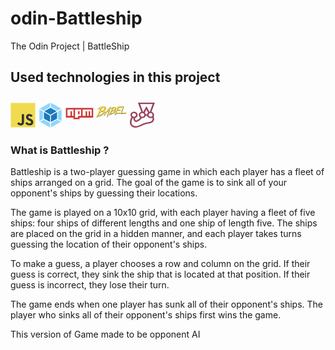 # odin-Battleship
The Odin Project | BattleShip 

## Used technologies in this project
<svg xmlns="http://www.w3.org/2000/svg" viewBox="0 0 128 128" width="40" height="40"><path fill="#F0DB4F" d="M1.408 1.408h125.184v125.185H1.408z"/><path fill="#323330" d="M116.347 96.736c-.917-5.711-4.641-10.508-15.672-14.981-3.832-1.761-8.104-3.022-9.377-5.926-.452-1.69-.512-2.642-.226-3.665.821-3.32 4.784-4.355 7.925-3.403 2.023.678 3.938 2.237 5.093 4.724 5.402-3.498 5.391-3.475 9.163-5.879-1.381-2.141-2.118-3.129-3.022-4.045-3.249-3.629-7.676-5.498-14.756-5.355l-3.688.477c-3.534.893-6.902 2.748-8.877 5.235-5.926 6.724-4.236 18.492 2.975 23.335 7.104 5.332 17.54 6.545 18.873 11.531 1.297 6.104-4.486 8.08-10.234 7.378-4.236-.881-6.592-3.034-9.139-6.949-4.688 2.713-4.688 2.713-9.508 5.485 1.143 2.499 2.344 3.63 4.26 5.795 9.068 9.198 31.76 8.746 35.83-5.176.165-.478 1.261-3.666.38-8.581zM69.462 58.943H57.753l-.048 30.272c0 6.438.333 12.34-.714 14.149-1.713 3.558-6.152 3.117-8.175 2.427-2.059-1.012-3.106-2.451-4.319-4.485-.333-.584-.583-1.036-.667-1.071l-9.52 5.83c1.583 3.249 3.915 6.069 6.902 7.901 4.462 2.678 10.459 3.499 16.731 2.059 4.082-1.189 7.604-3.652 9.448-7.401 2.666-4.915 2.094-10.864 2.07-17.444.06-10.735.001-21.468.001-32.237z"/></svg>
<svg xmlns="http://www.w3.org/2000/svg" viewBox="0 0 128 128" width= "40" height= "40"><path fill="#8ed6fb" d="M117.29 98.1L66.24 127v-22.51L98 87l19.29 11.1zm3.5-3.16V34.55l-18.68 10.8v38.81l18.67 10.77zM10.71 98.1l51 28.88v-22.49L29.94 87zm-3.5-3.16V34.55l18.68 10.8v38.81zm2.19-64.3L61.76 1v21.76L28.21 41.21l-.27.15zm109.18 0L66.24 1v21.76L99.79 41.2l.27.15 18.54-10.71z"/><path fill="#1c78c0" d="M61.76 99.37L30.37 82.1V47.92L61.76 66zm4.48 0l31.39-17.25v-34.2L66.24 66zM32.5 44L64 26.66 95.5 44 64 62.16 32.5 44z"/></svg>
<svg xmlns="http://www.w3.org/2000/svg" viewBox="0 0 128 128" width= "45" height= "45"><path fill="#cb3837" d="M2 38.5h124v43.71H64v7.29H36.44v-7.29H2zm6.89 36.43h13.78V53.07h6.89v21.86h6.89V45.79H8.89zm34.44-29.14v36.42h13.78v-7.28h13.78V45.79zm13.78 7.29H64v14.56h-6.89zm20.67-7.29v29.14h13.78V53.07h6.89v21.86h6.89V53.07h6.89v21.86h6.89V45.79z"/></svg>
<svg xmlns="http://www.w3.org/2000/svg" viewBox="0 0 128 128" width = "50" heigth= "50"><path d="M87.44 43.79v-.27H87v.27h.44zm2.94 7.08V51h.31a1.18 1.18 0 01.09-.43v-.27c-.13 0-.26.21-.38.58zM78.9 59.79a14.06 14.06 0 00-2.35-3c0-.32.5-.79 1.59-1.42l3.11-2.71a7.79 7.79 0 001.23-4.31v-.46c-.12-1.38-1.12-2.49-3-3.34q-1.68-1.13-6-1.25A35.58 35.58 0 0064 45.94a38.58 38.58 0 01-3.63 2.29v.23a.86.86 0 00.36-.16.21.21 0 01.26.21l.23-.12h.11v.1a12.78 12.78 0 01-2.53 2l.13.24h-.11l-.28-.1c0 .08-.11.14-.34.16v.1l.27.34a1 1 0 01-.39-.09 1.88 1.88 0 00-1.16.63l.16-.69a56.31 56.31 0 001.16-6.5v-.12a4.73 4.73 0 01-1.13-1.05 3.71 3.71 0 000-.49v-.1H57q-1.84 2.77-7.11 9.45-4 4.75-4.14 5.28c-1.09 1.13-1.61 1.81-1.56 2-.29.19-.41.37-.36.58a.12.12 0 01-.16-.09 3.17 3.17 0 01-2.08 1.45l-1 .22a.23.23 0 00-.19.28v.12l.36-.08v.1l-.82.32-1.45.34h-.76c-.11.11.61 0 .33.06l-1 .22c-.58.13-.89.08-1-.15h-.11a.55.55 0 010 .24l.12-.16-.76.18q-.08-.53-3.09-3.86c0-.43.67-1.05 2.12-1.86l4.08-3.59q1.37-1.76 1.63-5.65l-.05-.59c-.16-1.83-1.48-3.3-4-4.44-1.47-1-4.12-1.53-7.94-1.61A47.83 47.83 0 0015.69 45a47.39 47.39 0 01-4.78 3v.32a1.25 1.25 0 00.48-.19.27.27 0 01.34.26l.32-.18h.16v.15a18.64 18.64 0 01-3.34 2.6l.18.28H8.9l-.34-.12c0 .09-.15.16-.48.19v.17l.37.41a1.36 1.36 0 01-.5-.1 3.17 3.17 0 00-2.13 1.57l.18.28a4.47 4.47 0 011.06-.85v.46a1.53 1.53 0 00-.48.19L7 54a12.62 12.62 0 012.43-2c.44.11.67.25.68.4h.34a26 26 0 017.14-3.86v.32q-.66 1-.89 1a1 1 0 00.23.59q.06.6-3.21 8.1Q6.37 75.88 1.34 84.21a1.07 1.07 0 00.2.45 4.16 4.16 0 001.57-.6h.18v.32h.31l.32-.18c0 .09.11.14.33.12v.32A2.83 2.83 0 013.77 86a7.36 7.36 0 00-1.08 2.4v.15H3a19.54 19.54 0 003.06-4.41 48.82 48.82 0 009-3.38 8.39 8.39 0 004.74-1.63v-.17l-.78.23h-.18v-.17a7.07 7.07 0 003.17-1q4.46-3.44 6.74-4.87 4.68-3.44 6.07-6.7l.52-.12a6.82 6.82 0 00.75 0c0-.08 0-.13.1-.15.7-.07.36 0 .81-.06l1.17-.27c-.07 0-.1.06-.08.13l.18-.11h-.09.2l-.09.06a1.15 1.15 0 00.43 0l.08.34-5.42 8.33-1.18 1.48-.58 1.92h.11l.58-.24-.19.75.06.22.16.2c-.07 0-.1.07-.08.15v.12l.24-.06q.53-.46.45-.84a2.21 2.21 0 00.76.06v.12c-.23.06-.35.24-.37.56v.12h.13c1.94-2.12 6.69-9.35 10.5-14.27q-.18-.8 6-2.22h.13q.22 1-1 4.67a12.58 12.58 0 00-.71 2.44 18.72 18.72 0 00-.92 3.22l-1.45 4.76a43.48 43.48 0 00-2.16 7.71.94.94 0 01.4 0l.2-.18a.12.12 0 00.16.09l.01-.38h.63c.19 0 .34-.28.48-.71 0-.64.1-1 .39-1.06a10.28 10.28 0 01.72-2.32 10.29 10.29 0 01.81-2.6c.55-2 1-3 1.21-3.06l.06.24-.4 1a50.69 50.69 0 01-2.12 7.35l.21.89h.13q2.6-5.59 7.48-22.14a2.89 2.89 0 011.39-2.25l-.19-.2v-.1a1.27 1.27 0 00.78-.44c0-.08-.34-.21-1-.37l1.62-7a2.4 2.4 0 01.62-.48v.35a.86.86 0 00-.36.16l.31.44a10 10 0 011.83-1.57c.34.09.5.21.52.32h.24a19.75 19.75 0 015.43-2.91v.23q-.49.74-.67.75a1 1 0 00.15.45 42.43 42.43 0 01-2.41 6.16 167.45 167.45 0 01-9.44 19.55.87.87 0 00.17.34 3 3 0 001.18-.46h.11v.23h.26l.23-.12q0 .1.25.08V76a2.11 2.11 0 01-.4 1.06 5.31 5.31 0 00-.85 1.82V79h.24a14.72 14.72 0 002.32-3.35 37.54 37.54 0 006.8-2.56 6.39 6.39 0 003.62-1.24v-.12l-.61.18h-.13v-.12a5.36 5.36 0 002.4-.77c2.25-1.73 4-3 5.12-3.7 3.6-2.62 5.27-5.13 5.07-7.55zm-.61.16l.08.94c-.11.23-.23.35-.34.36l-.14-1.6c.26.09.39.19.4.3zM7.73 52.37h-.16v-.29l.62-.08v.15a1.24 1.24 0 00-.47.19zM4.59 83.78a2 2 0 00-1-.21v-.46c0-.18.08-.3.31-.34s.33.13.34.43a6.79 6.79 0 01.89-1l.34.14c-.11.93-.4 1.41-.86 1.44zm33.55-35.1c-.16 0-.48-.48-.93-1.45v-.29c.3 0 .61.46.93 1.45v.29zm-.44-3.48l-.13.31-4.57-1.9q4.56.15 4.69 1.59zM18.46 61.72l-.64.06v-.29l.64-.06v.29zm-.52-9.92h.16v.46c-.15 0-.34.23-.59.66v-.32c.29-.34.44-.61.42-.79zM16.58 55l.06.61h-.16l-.06-.61zm-.71 1.14h.31c0 .5-.17.77-.42.79h-.16a1.46 1.46 0 00.27-.77zm-.53 1.58h.18v.15l-.29.48h-.31v-.15a.4.4 0 00.42-.49zm-.52 1.43l-.09.76h-.16l-.07-.75h.32zM9.59 74c-.21 1-.43 1.57-.66 1.59v-.15A1.67 1.67 0 019.59 74zm-1 2.08v.15a.27.27 0 01-.28.34v-.15q0-.27.28-.34zm-.28 4.31h.48v.17a1.25 1.25 0 00-.48.19H8c0-.16.08-.28.28-.34zm13.79-4.26a25.55 25.55 0 00-4.8 2.73q-4.37 1.53-4.3 1.91A48.06 48.06 0 007.8 83a1.86 1.86 0 01-.85-.22 1.37 1.37 0 01.71-1.3 2.75 2.75 0 011.31.2 12.79 12.79 0 012.53-.83v-.32l-1 .08a13.15 13.15 0 012.8-1.31h.48v.15c-.83.07-1.29.32-1.39.75 0 .2.13.28.34.26.62-.39.93-.62.92-.69q1.78-.34 9.81-5.13v.29c0 .14-.45.53-1.37 1.2zm-8.22 2.7a3.17 3.17 0 002-.93c.22 0 .34.07.35.26a7.16 7.16 0 00-2.19 1h-.16v-.31zm13.31-10.19l-4.11 3.26a42 42 0 01-4.93 3q-7.3 4-9.07 4.17H8.9q.22-.82 6.5-13.31a35.45 35.45 0 008.71-2.58l1-.08a5.59 5.59 0 014.49 1.15l.06.61q-1.12 3.21-2.45 3.76zm-8-4.52l.66-.06v.15l-.66.06v-.15zm9.29-1.57h.48c.45.21.68.4.7.57v.15a1.36 1.36 0 01-1.19-.67zm1.31-7.48a19 19 0 01-3.52 2.62c-.63.06-3 1-7.07 2.76a1.29 1.29 0 00-.65-.11v-.29a3.81 3.81 0 01.79-2.22c.32-1.68.66-2.64 1-2.87l3.4-7.65q-.06-.71 2.18-1.09h.48v.44c1.46-.22 2.38-.35 2.73-.38 2.7-.23 4.11.32 4.22 1.63h.31l-.07-.77L34 47a2.12 2.12 0 011.28 1.59 2.48 2.48 0 01-.69 1.59c-.2 0-.33-.13-.34-.43h-.34l-.07.93q-2.05 3.07-3 3.16c-.56.77-.9 1.16-1 1.16zm2.09 5.36a1.2 1.2 0 00-.67-.26v-.46h.31l.68.4a.27.27 0 01-.28.34zM34 63c.3.12.48.25.51.37h-.24l-.22.18L34 63zm.21 1.29v-.12l.39-.09v.12l-.39.09zm.94 1.05c.4-.07.6-.09 1.34-.26v.12l-1.42.33a1.8 1.8 0 000-.19zm1.38.59a6.06 6.06 0 00-1.42.2v-.12l1.18-.38.57-.13.06.22c-.25.06-.07.06-.36.21zm1.26-.3a.26.26 0 01-.32-.19l.36-.08a.22.22 0 01.3.19l-.34.08zm3.41-3.67v-.12l.59-.14.06.22h-.62zm3.64 22.34a.92.92 0 000-.37h.13a.21.21 0 01.29.17v.12l-.48.11zm2.56-21.39h-.26a7.4 7.4 0 01-1.06.35l-.24.06a.24.24 0 01-.31-.17l1.71-.39.56-.26.19.21a1.24 1.24 0 00-.58.24zm1.31-.42v-.12a.71.71 0 00.32-.21l1.21-.28V62a9.37 9.37 0 00-1.53.48zM48.9 60a1 1 0 00-.34.21c0-.08-.19-.08-.5 0-.06-.23.84-.56 2.69-1l.26-.06.06.22c-1.3.38-2 .6-2.17.62zm3.26-3.52C52 58 51.51 58.83 50.58 59v-.12l-.82.32-.36.08a.92.92 0 01-.5 0l-.11-.28a49.26 49.26 0 013.56-4.91h.28a5.09 5.09 0 01-.48 2.39zm5.77-4.94h-.11v-.23h.48v.12a1.57 1.57 0 00-.36.15zm-2.38 23.9a1.5 1.5 0 00-.75-.17v-.35q0-.18.22-.25c.16 0 .25.09.27.34a4.08 4.08 0 01.67-.77l.25.1c-.09.71-.31 1.08-.64 1.11zM81 48.79c-.12 0-.35-.36-.72-1.12v-.23c.23 0 .48.34.72 1.09v.26zm-.34-2.66l-.11.24-3.45-1.44c2.3.07 3.49.48 3.56 1.2zM66.07 58.67h-.48v-.23h.48v.22zm-.4-7.54h.13v.35q-.18 0-.45.5v-.23a1.08 1.08 0 00.31-.62zm-1 2.42v.46h-.13v-.46zm-.55.87h.24q0 .59-.31.62h-.13a1.26 1.26 0 00.2-.61zm-.39 1.19h.11v.12l-.21.37h-.24V56c.25 0 .36-.15.34-.38zm-.39 1.08l-.08.6h-.11v-.59h.24zm-4 11.3q-.24 1.17-.5 1.2v-.1a1.33 1.33 0 01.51-1.1zm-.74 1.57v.1a.21.21 0 01-.22.27v-.12q0-.18.22-.25zm-.21 3.28h.37v.12a1.07 1.07 0 00-.36.14h-.24q0-.2.22-.25zm10.46-3.23a21.75 21.75 0 00-3.65 2.06c-2.24.78-3.34 1.27-3.33 1.46A35.34 35.34 0 0058 74.87a1.45 1.45 0 01-.64-.18 1 1 0 01.54-1 2.1 2.1 0 011 .15 10.82 10.82 0 011.93-.62v-.23l-.76.06a10 10 0 012.14-1h.37v.1c-.63.06-1 .24-1.06.58a.21.21 0 00.26.21c.47-.31.69-.48.69-.54q1.34-.24 7.44-3.9v.23c0 .1-.34.4-1 .91zm-6.24 2a2.5 2.5 0 001.55-.7.21.21 0 01.26.21 5.93 5.93 0 00-1.66.71h-.13v-.22zm10.09-7.68l-3.1 2.5a30.14 30.14 0 01-3.77 2.3q-5.53 3-6.89 3.16h-.13q.17-.63 4.95-10.1a27.26 27.26 0 006.61-2l.75-.07a4.2 4.2 0 013.4.89v.46c-.57 1.6-1.18 2.54-1.85 2.83zm-6.09-3.43h.48v.12h-.48v-.12zm7.05-1.2h.37c.34.17.52.32.53.44v.1a1 1 0 01-.91-.51zm1-5.67a14.26 14.26 0 01-2.66 2 35.65 35.65 0 00-5.37 2.08 1.22 1.22 0 00-.49-.07v-.23a2.93 2.93 0 01.59-1.69c.24-1.29.51-2 .79-2.17l2.6-5.81c0-.34.52-.62 1.64-.84h.37v.35q1.65-.27 2.07-.31c2-.18 3.12.23 3.21 1.24h.24v-.56h.24a1.55 1.55 0 011 1.18 1.93 1.93 0 01-.6 1.2c-.16 0-.25-.09-.27-.34h-.24l-.07.7c-1 1.57-1.79 2.39-2.26 2.42-.42.57-.68.86-.8.87zm1.09 3.88v-.35h.24l.52.32a.22.22 0 01-.22.25 1 1 0 00-.51-.2zM32.36 80.13l-.24.06-.21.18a.21.21 0 00.29.17c.16 0 .22-.13.19-.28v-.12zm-.92-1.84v.12c.16 0 .22-.13.19-.28v-.12a.22.22 0 00-.19.28zM38 62.69l.28-.07-.06-.24-.28.07.06.24zm84.55 7.1a15.73 15.73 0 01-3.78.57v.23h.4l.31-.12c2.8-.31 3.13-.2 3.1-.51v-.11zm-15.25 2v.23-.23zm-1.75-6.14l-.25-.08a4.21 4.21 0 00-.3 1v.1c.2 0 .37-.34.54-1zm17.58 4.07v.23l.41.07v-.23l-.41-.07zm-19.29 2.38l-.63-.07-.11.24v.12l3.77-.32v-.23l-3 .26zm-1.71-8.26v-.12H102l-.23.15.13.22c.18 0 .26-.1.24-.26zM124.91 68h.18c.1 0 .15-.09.14-.24l-.1-.22a3 3 0 00-1.46.37v-.11l-.77.07c0-.23-.08-.35-.19-.34h-.4c-.47 0-.69 0-.92.2 0-.08 0-.12-.08-.12h-.45l-.26.15c0-.08 0-.12-.08-.12l-.16.14v-.12h-.77v.23l.32.08h.3a.54.54 0 00.34.07l.26-.13V68a19.08 19.08 0 01-2.46.47.42.42 0 00-.25-.1.2.2 0 01-.19-.21l.52-.07a3.26 3.26 0 00.35.09c.42-.21.44-.29.66-.31v-.23a15.16 15.16 0 01-2.66.25h-.08v-.23c2.31-.28 1.54-.12 2.33-.34 0 .08 0 .12.08.12a.54.54 0 01.32-.16h.16a8.46 8.46 0 002.68-.35v.1l.26-.13h.24c0-.23.34-.27.46-.28v-.25c-2.81.57-3.55.41-4.33.63v-.1a3.41 3.41 0 01-1 .08.49.49 0 00-.23.15c0-.08 0-.12-.09-.12l-2.39.39c0-.07 0-.1-.09-.09a12.17 12.17 0 01-2.56.46.78.78 0 00-.31.13c0-.07 0-.1-.13-.09l-1 .08-.68.17c0-.07 0-.1-.13-.09a5.43 5.43 0 01-1 .19c-.17 0 .08 0 0-.1l-.21.12h-1.16c-1.8.22-1.6.25-1.8.26h-.67a.09.09 0 01-.1.11c-.76-.1-1.16-.22-1.16-.36q.15-1.09.53-1.12h.13l-.11.24h.13c.24-.13.35-.25.34-.36v-.25h-.24v-.23a.84.84 0 01.07-.47l.55-.89v.23h.26v-.23l-.15-.21a1 1 0 01.47-.27v-.12h-.35v-.35a10 10 0 001-2.57l.25.1c.16 0 .23-.1.22-.27h-.24v-.1a.89.89 0 01.09-.49 1.56 1.56 0 00.52-1.22c.07 0 .11 0 .12.11.33-.19.58-.68.76-1.5a46.85 46.85 0 002.27-6.22c2-5.52 2-6.1 2.25-7.41h-.24a.84.84 0 01-.09.48 1 1 0 00-.39-.09v-.1a2.83 2.83 0 01.61-1.71h.05l.21.8h.24a7.33 7.33 0 01.19-1c0-.12-.1-.2-.29-.21l-.23.15v-1.3H113a.91.91 0 01-.32-.51l-1.33.13a1.23 1.23 0 00-.15-.41c0-.12.29-.24.9-.36l.27.1.25-.15c0 .08.06.12.15.11l.25-.15c0 .08.06.12.15.11h.12v-.27h-1.46l-.25.17v-.18q-9.38.77-10.65.89h-1.32c0 .1-.08.16-.27.18l-.27-.12-.91.23a6.08 6.08 0 01-1.08 0 .93.93 0 01-.51.2l2.67-.17a1.22 1.22 0 01-.65.21.9.9 0 01-.53-.09 15.14 15.14 0 01-2 .47l-.27-.1-4.36.67a1.09 1.09 0 00-.59-.09 7.26 7.26 0 00-1.16.25l-2.11.88.16.26a1.16 1.16 0 00.43-.17l.75.07-.09.7a1.88 1.88 0 00-1.2 1.34c-1 .46-1.55.78-1.55 1v.12h.16l.28-.15.33.39v.54q0 .25-5.21 11c-3 6.9-4.6 10.67-4.75 11.35-1 .29-1.63.71-1.81 1.27 0 .18.33.3.92.34v.27l-.27.45v.54q0 .42 2.26.64c0-.09 0-.15.14-.16a8.14 8.14 0 01-.28 2H78a3.47 3.47 0 001-1.92h.13c.15 0 .31.16.49.52q-.28.11-2 4.45l.16.26H78q2.05-5.2 2.58-5.75 2.7-.24 9.33-1l.28-.17a.13.13 0 00.17.13h.29l.28-.17a.13.13 0 00.17.13l3.35-.29c.89-.07 1.3-.34 1.27-.8 0-.12.51-.26 1.57-.41a1.28 1.28 0 01.46.08c0-.08.52-.17 1.58-.26 0-.56.21-.86.52-.89v-.27a4.63 4.63 0 00-1 .23 6.27 6.27 0 01-1.33-.16 1.23 1.23 0 01-.43.17l-2.33.07-.28.15q0-.13-.17-.11h-.13l-.3.15c0-.08-.25-.15-.74-.21l-.3.18h-.58v-.15q4.5-.49 4.44-1.22a.26.26 0 01.32.27l.88-.22v-.27l-7.18.2c0 .09 0 .15-.14.16l-.88-.07a1.06 1.06 0 00-.56.2l-.33-.12a10 10 0 00-2 .33 12.73 12.73 0 00-2 0l-1.61.14-.75-.08c0-.48.89-2.81 2.79-7a6.11 6.11 0 011.54-2.64 1.08 1.08 0 01.46.11l1.15-.39.59.09a13.45 13.45 0 003.45-.85 1.61 1.61 0 01.75.07l.88-.21 2.61-.22a17.3 17.3 0 003.62-.74v-.27c-.48 0-.74 0-.75-.23 0-.36-.38-.51-1.06-.46v-.27l.72-.21 1.88-.16v-.27h-1.16v-.29l.73-.07c.2 0 .28-.11.26-.3-1 0-1.47 0-1.48-.15q-10.23.5-10.26.19a1.17 1.17 0 00-.43.19l-.18-.28q2.71-5.76 3.18-5.8a1.61 1.61 0 01-.23.72v.12h.29c.72-1.71 1.32-2.6 1.83-2.64 2.14-.19-.3-.33 4.29-1a.9.9 0 00.41.11q2.7-.54 7.52-1.14v-.27l-1.71.16v-.27a.93.93 0 00.51-.2v.15a1 1 0 00.39-.19 1.22 1.22 0 01.68.08 9.92 9.92 0 011.43-.29l1.07-.1c.26-.17.38-.32.37-.46v-.12a3.38 3.38 0 01-.94-.06.27.27 0 01.24-.3l2-.19.91-.23c0 .1.06.14.13.14a1 1 0 00.39-.19h.15a7.42 7.42 0 00-.4 1.09h-.26a1.14 1.14 0 00-.15-.48h-.13c-2.42 6.75-3.5 9.89-5.74 15.07-.41 1.32-.75 2.06-1.05 2.22a.21.21 0 00.26.21 3.25 3.25 0 01-.46 1.93c-1 3-1.72 4.61-2.08 4.91l.23 1.41a.22.22 0 01-.22.25h-.24c0-.39-.18-.58-.43-.55h-.13a5.54 5.54 0 00-.72 1.72h.24a.81.81 0 00.45-.75h.48l.28.1a1.5 1.5 0 00-.31.85l.13.22-.32.75v.12a1.51 1.51 0 01.91.26 1.63 1.63 0 00.74-.3h3.12l.9-.31a21 21 0 001.93-.08h.39l.21-.14v.12a6.11 6.11 0 011.9.02v.12h-.55v.23a.79.79 0 00.44-.17c.14 0 .22.07.23.23a3.28 3.28 0 00-.75.17l-.24-.08c-.38.1-.3.13-.56.15l-.38-.07a.09.09 0 01-.09.11.2.2 0 00.23.21h.39l2-.18.77-.17c0 .07 0 .1.1.09l.37-.14.7-.06c.54 0 .53-.08 1.7-.27 0-.07 0-.1.07-.11v.1a17.2 17.2 0 002.34-.45v.06c.48-.11.21-.08.34-.18 0 .08 0 .12.08.12h.34v-.25h-.84a3.59 3.59 0 01-.76.06l-1.71.09v-.12l1-.13h.34l.2-.14v.12c1.34-.11 1.82.22 8-1.1.34 0 .31-.31.52-.89a.58.58 0 01-.33-.07 9.7 9.7 0 01-1.77.26c-.08 0-.15-.07-.18-.21v-.1h1a2.4 2.4 0 001-.34c0 .08-.19.13-.07.12zM79 68.77h-.44a8.27 8.27 0 01.7-2h.29a7.62 7.62 0 01-.55 2zm.53-2.12v-.12c0-.15.08-.25.29-.3v.12c0 .18-.08.28-.29.3zm5.82 4.5v.12l-.73.07v-.12l.73-.07zm-.88-.07c0 .15-.21.32-.7.48l-.89-.07h-.29v-.27l1.91-.18zM90.4 44H90v-.15c0-.15.07-.25.26-.3h.16l.3.12a.26.26 0 01-.27.3zm6.66-1.3h.14v.27h-.4a.27.27 0 01.24-.3zm-1.68.59l-.66-.07V43a7.16 7.16 0 001.69-.32c0 .1.1.14.27.12v.27h-.26a.9.9 0 01-.53-.09 1.14 1.14 0 01-.51.19zm.83 2.41v-.12l1.07-.1v.12l-1.07.1zm1.15-.93v-.15h.52v.15h-.52zm.12-1.83h-.14l.12-.29 1.19-.11v.15a7.18 7.18 0 00-1.18.24zm.61 2.57v-.27h.52q.27 0 .28.25l-.78.07zm3.16-4.3l-.67.19h-.12a6.85 6.85 0 01-1.21 0c.87-.06 1.7-.12 2-.17zm-.72 3v.12l-.92.08v-.12l.92-.08zm1.51.72c0-.11-.19-.19-.55-.22l-.92.26h-.71c-.16-.11-.24-.19-.25-.24h.82l1.84-.3h.94v.15a5.29 5.29 0 00-1.18.24zm9.49-2.45h.21a3.58 3.58 0 011.11-.75 6.55 6.55 0 01-1.57 3.27l-.52-.32a17.07 17.07 0 00.77-2.22zm-1.6 2.75h.13c-.18.34-.34.51-.47.52v-.35a.8.8 0 00.36-.16zm-1 2.47a3.5 3.5 0 01.72-1.72V46c-.13.93-.34 1.43-.61 1.46v.59a1.32 1.32 0 00-.32.75h-.13l-.07-.81c.15 0 .27-.15.35-.39zm-.4 1.34a3.4 3.4 0 01-.27 1h-.13v-.35c.18-.41.33-.62.43-.62zM101 70.8v-.1h.24v.35c-.13 0-.22-.07-.26-.23zm10.74.28c0-.08 0-.12-.13-.11L111 71v-.1l1.43-.12v.12a1.26 1.26 0 00-.75.18zm-.72-.3c.06 0 0 .06 0 .07s-.07 0 0-.07zm.07-1.68l-.8.07V69h.71l.63-.16c0 .07 0 .1.13.09.75-.13.68-.17 1-.2.12 0 .2.07.21.21l-1.93.17zm2.8-.24a3.19 3.19 0 00-.79-.06v-.1l.72-.07v.1c-.07 0 .2 0 .07.12zm.06-.13v-.1h.39v.1h-.39zm.87-.07v-.1a.68.68 0 00.28-.15.28.28 0 01.32.26zm1.11-.14v-.12h.48v.12h-.48zm.66-.06c0-.14 0-.22.17-.24l.16.21a.09.09 0 01.07-.11l.12.22-.52-.07zm-7 3v-.23h-.07v.23zm16.37-4.24c.07 0 .11-.09-.07-.12s.09.12-.09.13v.08l.1-.07-.1.08-.2.25.39-.14v-.23zm.68.53h-.07v.23h.55c0-.15-.37-.2-.49-.2zm-.85-.41z"/><path fill="#f9dc3e" d="M90 50.13v.15h.31a1.18 1.18 0 01.09-.43v-.27c-.13 0-.26.21-.38.58zM87 43v-.27h-.44V43H87zm-8.52 16a14.07 14.07 0 00-2.35-3c0-.32.5-.79 1.59-1.42L80.84 52a7.79 7.79 0 001.23-4.31v-.46c-.12-1.38-1.12-2.49-3-3.34q-1.68-1.13-6-1.25a35.58 35.58 0 00-9.41 2.58 38.64 38.64 0 01-3.63 2.29v.23a.87.87 0 00.36-.16.21.21 0 01.26.21l.23-.12h.11v.1a12.79 12.79 0 01-2.52 2l.13.24h-.11l-.28-.1c0 .08-.11.14-.34.16v.1l.27.34a1 1 0 01-.39-.09 1.88 1.88 0 00-1.16.63l.16-.69a56.27 56.27 0 001.16-6.5v-.12a4.73 4.73 0 01-1.13-1.05 3.71 3.71 0 000-.49v-.1h-.11q-1.85 2.77-7.11 9.45-4 4.75-4.14 5.28c-1.09 1.13-1.61 1.81-1.56 2-.29.19-.41.37-.36.58a.12.12 0 01-.16-.09 3.17 3.17 0 01-2.08 1.45l-1 .22a.23.23 0 00-.19.28v.12l.36-.08v.1l-.82.32-1.45.34h-.76c-.11.11.61 0 .33.06l-1 .22c-.58.13-.89.08-1-.15h-.11a.54.54 0 010 .24l-.06-.23-.76.18q-.08-.53-3.09-3.86c0-.43.67-1.05 2.12-1.86L38 53.14q1.37-1.76 1.63-5.65l-.06-.61c-.16-1.83-1.48-3.3-4-4.44-1.47-1-4.12-1.53-7.94-1.61a47.82 47.82 0 00-12.36 3.37 47.39 47.39 0 01-4.78 3v.32a1.25 1.25 0 00.48-.19.27.27 0 01.34.26l.32-.18h.16v.15a18.64 18.64 0 01-3.34 2.6l.18.28h-.14l-.34-.12c0 .09-.15.16-.48.19v.17l.37.41a1.36 1.36 0 01-.5-.1 3.17 3.17 0 00-2.13 1.57l.18.28A4.47 4.47 0 016.66 52v.46a1.53 1.53 0 00-.48.19l.38.58a12.63 12.63 0 012.43-2c.44.11.67.25.68.4h.34a26 26 0 017.14-3.86v.32q-.66 1-.89 1a1 1 0 00.23.59q.06.6-3.21 8.1Q6 75.13.92 83.47a1.08 1.08 0 00.2.45 4.17 4.17 0 001.57-.6h.18v.32h.31l.32-.18c0 .09.11.14.33.12v.32a2.83 2.83 0 01-.52 1.42 7.37 7.37 0 00-1.08 2.4v.15h.31a19.55 19.55 0 003.06-4.41 48.85 48.85 0 009-3.38 8.39 8.39 0 004.74-1.63v-.17l-.78.23h-.18v-.17a7.07 7.07 0 003.17-1q4.46-3.44 6.74-4.87 4.68-3.44 6.08-6.7l.52-.12a6.81 6.81 0 00.75 0c0-.08 0-.13.1-.15.7-.07.36 0 .81-.06l1.14-.44h.2l-.09.06a1.14 1.14 0 00.43 0l.08.34L33 73.85l-1.18 1.48-.58 1.94h.11l.58-.24-.19.75.06.22.16.2c-.07 0-.1.07-.08.15v.12l.24-.06q.53-.46.45-.84a2.21 2.21 0 00.76.06v.12c-.23.06-.35.24-.37.56v.12h.13c1.94-2.12 6.69-9.35 10.5-14.27q-.18-.8 6-2.22h.13q.22 1-1 4.67a12.58 12.58 0 00-.65 2.39 18.69 18.69 0 00-.92 3.22L45.69 77a43.46 43.46 0 00-2.16 7.71 1 1 0 01.4 0l.21-.18a.12.12 0 00.16.09l-.08-.34h.63c.19 0 .34-.28.48-.71 0-.64.1-1 .39-1.06a10.29 10.29 0 01.72-2.32 10.29 10.29 0 01.81-2.6c.55-2 1-3 1.21-3.06l.06.24-.4 1A50.68 50.68 0 0146 83.14l.21.89h.13q2.6-5.59 7.48-22.14a2.89 2.89 0 011.39-2.25l-.19-.2v-.1a1.27 1.27 0 00.78-.44c0-.08-.34-.21-1-.37l1.62-7a2.41 2.41 0 01.62-.48v.35a.87.87 0 00-.36.16L57 52a10 10 0 011.83-1.57c.34.09.5.21.52.32h.24a19.75 19.75 0 015.41-2.9v.23q-.49.74-.67.75a1 1 0 00.15.45 42.49 42.49 0 01-2.41 6.16A167.41 167.41 0 0152.66 75a.87.87 0 00.17.34 3 3 0 001.17-.46h.11v.23h.26l.23-.12q0 .1.25.08v.25a2.12 2.12 0 01-.4 1.06 5.31 5.31 0 00-.85 1.82v.12h.24a14.72 14.72 0 002.32-3.35A37.55 37.55 0 0063 72.36a6.39 6.39 0 003.62-1.24V71l-.61.18h-.11v-.12a5.36 5.36 0 002.4-.77c2.25-1.73 4-3 5.12-3.7C77 64 78.68 61.46 78.48 59zm-.62.16l.08.94c-.11.23-.23.35-.34.36l-.14-1.6c.26.09.39.19.4.3zM7.31 51.62h-.16v-.29l.64-.06v.15a1.24 1.24 0 00-.47.19zM4.17 83a2 2 0 00-1-.21v-.46c0-.18.08-.3.31-.34s.33.13.34.43a6.78 6.78 0 01.89-1l.34.14c-.11.93-.4 1.41-.86 1.44zm33.55-35.1c-.16 0-.48-.48-.93-1.45v-.29c.3 0 .61.46.93 1.45v.29zm-.45-3.48l-.13.31-4.56-1.9q4.56.15 4.69 1.59zM18 61l-.64.06v-.29l.64-.06V61zm-.52-9.92h.16v.46c-.15 0-.34.23-.59.66v-.32c.29-.34.44-.61.42-.79zm-1.35 3.19l.06.61h-.16l-.03-.63zm-.71 1.14h.31c0 .5-.17.77-.42.79h-.16a1.46 1.46 0 00.27-.77zm-.5 1.59h.18v.15l-.29.48h-.31v-.15a.4.4 0 00.42-.49zm-.52 1.43l-.09.76h-.16l-.07-.75h.32zM9.17 73.25c-.21 1-.43 1.57-.66 1.59v-.15a1.67 1.67 0 01.67-1.44zm-1 2.08v.15a.27.27 0 01-.28.34v-.15q0-.27.28-.34zm-.28 4.31h.48v.17a1.25 1.25 0 00-.48.19h-.31c0-.16.08-.28.28-.34zm13.79-4.26a25.56 25.56 0 00-4.8 2.73q-4.37 1.54-4.33 1.89a48 48 0 00-5.17 2.3 1.86 1.86 0 01-.85-.22 1.37 1.37 0 01.71-1.3 2.75 2.75 0 011.31.22 12.78 12.78 0 012.53-.83v-.32l-1 .08a13.17 13.17 0 012.8-1.31h.48v.15c-.83.07-1.29.32-1.39.75 0 .2.13.28.34.26.62-.39.93-.62.92-.69q1.77-.34 9.81-5.13v.29c0 .14-.45.53-1.37 1.2zm-8.22 2.7a3.17 3.17 0 002-.93c.22 0 .34.07.35.26a7.17 7.17 0 00-2.19 1h-.16v-.31zM26.77 67.9l-4.11 3.26a40.68 40.68 0 01-4.94 3q-7.3 4-9.07 4.17h-.18q.22-.82 6.5-13.31a35.47 35.47 0 008.71-2.58l1-.08a5.59 5.59 0 014.49 1.15l.06.61c-.74 2.13-1.56 3.38-2.44 3.75zm-8-4.52l.66-.06v.15l-.66.06v-.15zM28 61.81h.48c.45.21.68.4.7.57v.15a1.36 1.36 0 01-1.18-.72zm1.31-7.48a19 19 0 01-3.52 2.62c-.63.06-3 1-7.07 2.76a1.29 1.29 0 00-.65-.11v-.29a3.81 3.81 0 01.79-2.22c.32-1.68.66-2.64 1-2.87l3.4-7.65q-.06-.71 2.18-1.09h.48v.44c1.46-.22 2.38-.35 2.73-.38 2.7-.23 4.11.32 4.22 1.63h.31l-.07-.77h.34a2.12 2.12 0 011.28 1.59 2.48 2.48 0 01-.69 1.59c-.21 0-.33-.13-.34-.43h-.34l-.07.93q-2.05 3.07-3 3.16c-.56.77-.9 1.16-1 1.16zm2.09 5.36a1.2 1.2 0 00-.67-.26v-.46h.31l.68.4a.27.27 0 01-.28.34zm2.16 2.56c.3.12.48.25.51.37h-.24l-.22.18-.06-.62zm.2 1.29v-.12l.39-.09v.12l-.39.09zm.94 1.05c.4-.07.6-.09 1.34-.26v.12l-1.42.33a1.87 1.87 0 000-.19zm1.38.59a6.06 6.06 0 00-1.42.2v-.12l1.19-.38.57-.13.06.22c-.26.06-.07.06-.37.21zm1.26-.3a.26.26 0 01-.32-.19l.36-.08a.22.22 0 01.3.19l-.34.08zm3.41-3.67v-.12l.59-.14.06.22h-.62zm3.64 22.34a.92.92 0 000-.37h.13a.21.21 0 01.29.17v.12l-.48.11zM47 62.16h-.26a7.38 7.38 0 01-1.06.35l-.24.06a.24.24 0 01-.31-.17l1.68-.4.56-.26.19.21a1.25 1.25 0 00-.58.24zm1.31-.42v-.12a.71.71 0 00.32-.21l1.21-.28v.12a9.36 9.36 0 00-1.53.48zm.19-2.45a1 1 0 00-.34.21c0-.08-.19-.08-.5 0-.06-.23.84-.56 2.69-1l.26-.06.06.22c-1.3.38-2 .6-2.17.62zm3.26-3.52c-.13 1.48-.65 2.32-1.57 2.53v-.12l-.82.32-.36.08a.91.91 0 01-.5 0l-.07-.33A49.32 49.32 0 0152 53.34h.28a5.09 5.09 0 01-.48 2.39zm5.77-4.94h-.11v-.23h.48v.12a1.57 1.57 0 00-.36.15zm-2.4 23.86a1.49 1.49 0 00-.75-.17v-.35q0-.18.22-.25c.16 0 .25.09.27.34a4.09 4.09 0 01.67-.77l.25.1c-.09.71-.31 1.08-.64 1.11zM80.6 48c-.12 0-.35-.36-.72-1.12v-.23c.23 0 .48.34.72 1.09V48zm-.34-2.66l-.11.24-3.45-1.44c2.3.07 3.49.48 3.56 1.2zM65.65 57.93h-.48v-.23h.48v.23zm-.4-7.54h.13v.35q-.18 0-.45.5v-.23a1.08 1.08 0 00.31-.62zm-1 2.42v.46h-.13v-.46zm-.55.87h.24q0 .59-.31.61h-.13a1.26 1.26 0 00.2-.61zm-.39 1.19h.11V55l-.21.37h-.24v-.12c.25 0 .36-.15.34-.38zM62.9 56l-.08.6h-.12v-.59h.24zm-4 11.3q-.24 1.17-.5 1.2v-.1a1.33 1.33 0 01.51-1.1zm-.74 1.57v.1a.21.21 0 01-.22.27v-.12q0-.18.22-.25zM58 72.11h.37v.12a1.07 1.07 0 00-.36.14h-.24q0-.2.22-.25zm10.46-3.23a21.75 21.75 0 00-3.65 2.06c-2.24.78-3.34 1.27-3.33 1.46a35.33 35.33 0 00-3.9 1.72 1.45 1.45 0 01-.64-.18 1 1 0 01.54-1 2.1 2.1 0 011 .15 10.83 10.83 0 011.93-.62v-.23l-.75.07a10 10 0 012.14-1h.37v.1c-.63.06-1 .24-1.06.58a.21.21 0 00.26.21c.47-.31.69-.48.69-.54q1.34-.24 7.44-3.9v.23c0 .09-.34.39-1 .9zm-6.24 2a2.5 2.5 0 001.55-.7c.16 0 .25.06.26.21a5.92 5.92 0 00-1.66.71h-.13v-.22zm10.08-7.74l-3.1 2.5A30.16 30.16 0 0165.41 68q-5.53 3-6.89 3.16h-.13q.17-.63 4.95-10.1a27.26 27.26 0 006.61-2l.75-.06a4.2 4.2 0 013.4.89v.46c-.53 1.65-1.1 2.55-1.82 2.83zm-6.09-3.43h.48v.12h-.48v-.12zm7.05-1.2h.37c.34.17.52.32.53.44v.1a1 1 0 01-.91-.51zm1-5.67a14.26 14.26 0 01-2.66 2A35.66 35.66 0 0066.2 57a1.23 1.23 0 00-.49-.07v-.23a2.92 2.92 0 01.56-1.7c.24-1.29.51-2 .79-2.17L69.67 47c0-.34.52-.62 1.64-.84h.37v.35q1.65-.27 2.07-.31c2-.18 3.12.23 3.21 1.24h.24v-.56h.24a1.55 1.55 0 011 1.18 1.93 1.93 0 01-.49 1.22c-.16 0-.25-.09-.27-.34h-.24l-.07.7C76.25 51.16 75.5 52 75 52c-.42.57-.68.86-.8.87zm1.09 3.88v-.35h.24l.52.32a.22.22 0 01-.22.25 1 1 0 00-.51-.2zM31.94 79.39l-.24.06-.21.18a.21.21 0 00.29.17c.16 0 .22-.13.19-.28v-.12zM31 77.55v.12c.16 0 .22-.13.19-.28v-.12a.22.22 0 00-.19.28zm6.6-12.39l.18-.11h-.09a.11.11 0 00-.08.13zm0-3.21l.28-.07-.06-.24-.28.07.06.24zm65.85 9.41l-.63-.07-.11.24v.12l3.77-.32v-.23l-3 .26zm3.45-.29v.23-.23zM122.7 69v.23l.41.07v-.23l-.41-.07zm-.58 0a15.72 15.72 0 01-3.78.57v.23h.4l.31-.12c2.8-.31 3.13-.2 3.1-.51V69zm-17-4.12l-.25-.08a4.2 4.2 0 00-.3 1v.1c.2 0 .37-.34.54-1zm-3.41-1.84V63h-.13l-.23.15.13.22c.18 0 .26-.1.24-.26zm7.41 7.66v-.23H109v.23zm15.37-3.47h.18c.1 0 .15-.09.14-.24l-.1-.22a3 3 0 00-1.46.37v-.12l-.77.07c0-.23-.08-.35-.19-.34h-.4c-.47 0-.69 0-.92.2 0-.08 0-.12-.08-.12h-.45l-.26.15c0-.08 0-.12-.08-.12l-.16.14h-.77v.23l.32.08h.3a.54.54 0 00.34.07l.26-.13v.1a19.08 19.08 0 01-2.46.47.43.43 0 00-.25-.1.2.2 0 01-.19-.21l.52-.07a3.19 3.19 0 00.35.09c.42-.21.44-.29.66-.31v-.23a15.19 15.19 0 01-2.66.25h-.08v-.23c2.31-.28 1.54-.12 2.33-.34 0 .08 0 .12.08.12a.54.54 0 01.32-.16h.16a8.46 8.46 0 002.68-.35v.1l.26-.13h.24c0-.23.34-.27.46-.28v-.25c-2.81.57-3.55.41-4.33.63v-.1a3.41 3.41 0 01-1 .08.49.49 0 00-.23.15c0-.08 0-.12-.09-.12l-2.39.39c0-.07 0-.1-.09-.09a12.17 12.17 0 01-2.56.46.78.78 0 00-.31.13c0-.07 0-.1-.13-.09l-1 .08-.68.17c0-.07 0-.1-.13-.09a5.41 5.41 0 01-1 .19c-.17 0 .08 0 0-.1l-.21.12h-1.16c-1.8.22-1.6.25-1.8.26h-.67a.09.09 0 01-.1.11c-.76-.1-1.16-.22-1.16-.36q.15-1.09.53-1.12h.13l-.11.24h.13c.24-.13.35-.25.34-.36v-.25h-.24v-.23a.84.84 0 01.07-.47l.55-.89v.23h.26v-.23l-.15-.21a1 1 0 01.47-.27v-.12h-.35v-.35a10 10 0 001-2.57l.25.1c.16 0 .23-.1.22-.27h-.24v-.1a.89.89 0 01.09-.49 1.56 1.56 0 00.52-1.22c.07 0 .11 0 .12.11.33-.19.58-.68.76-1.5a46.87 46.87 0 002.47-6.25c2.05-5.52 2-6.1 2.25-7.41h-.24a.84.84 0 01-.09.48 1 1 0 00-.39-.09v-.1a2.83 2.83 0 01.61-1.71h.11l.21.8h.24a7.3 7.3 0 01.19-1c0-.12-.1-.2-.29-.21l-.23.15v-1.3h-.12a.91.91 0 01-.32-.51l-1.33.13a1.22 1.22 0 00-.15-.41c0-.12.29-.24.9-.36l.27.1.25-.15c0 .08.06.12.15.11l.25-.15c0 .08.06.12.15.11h.12v-.27h-1.46l-.25.17v-.15q-9.38.77-10.65.89h-1.32c0 .1-.08.16-.27.18l-.27-.12-.91.23a6.06 6.06 0 01-1.08 0 .93.93 0 01-.51.2l2.67-.17a1.22 1.22 0 01-.65.21.9.9 0 01-.53-.09 15.15 15.15 0 01-2 .47l-.27-.1-4.36.67a1.09 1.09 0 00-.59-.09 7.24 7.24 0 00-1.16.25l-2.11.88.16.26a1.17 1.17 0 00.43-.17l.75.07-.09.7A1.88 1.88 0 0087.24 45c-1 .46-1.55.78-1.55 1v.12h.16l.28-.15.33.39v.54q0 .25-5.21 11c-3 6.9-4.6 10.67-4.75 11.35-1 .29-1.63.71-1.81 1.27 0 .18.33.3.92.34v.27l-.27.45v.54q0 .42 2.26.64c0-.09 0-.15.14-.16a8.16 8.16 0 01-.28 2h.16a3.47 3.47 0 00.88-1.73h.13c.15 0 .31.16.49.52q-.28.11-2 4.45l.16.26h.16q2.05-5.2 2.58-5.75 2.7-.24 9.33-1l.28-.17a.13.13 0 00.17.13h.29l.28-.17a.13.13 0 00.17.13l3.46-.4c.89-.07 1.3-.34 1.27-.8 0-.12.51-.26 1.57-.41a1.28 1.28 0 01.46.08c0-.08.52-.17 1.58-.26 0-.56.2-.86.52-.89v-.27a4.63 4.63 0 00-1 .23 6.26 6.26 0 01-1.33-.16 1.23 1.23 0 01-.43.17l-2.33.07-.28.15q0-.13-.17-.11h-.13l-.3.15c0-.08-.25-.15-.74-.21l-.3.18h-.58v-.09q4.5-.49 4.44-1.22a.26.26 0 01.32.27l.88-.22v-.27l-7.18.2c0 .09 0 .15-.14.16l-.88-.07a1.06 1.06 0 00-.56.2l-.33-.12a10 10 0 00-2 .33 12.73 12.73 0 00-2 0l-1.61.14-.85-.1c0-.48.89-2.81 2.79-7a6.11 6.11 0 011.54-2.64 1.08 1.08 0 01.46.11l1.15-.39.59.09a13.45 13.45 0 003.45-.85 1.62 1.62 0 01.75.07l.88-.21 2.58-.18a17.3 17.3 0 003.62-.74v-.27c-.48 0-.74 0-.75-.23 0-.36-.38-.51-1.06-.46v-.27l.72-.21 1.88-.16v-.27h-1.16v-.29l.73-.07c.2 0 .28-.11.26-.3-1 0-1.47 0-1.48-.15q-10.23.5-10.26.19a1.17 1.17 0 00-.43.19l-.18-.28q2.71-5.76 3.18-5.8a1.69 1.69 0 01-.22.72v.12h.29c.72-1.71 1.32-2.6 1.83-2.64 2.14-.19-.3-.33 4.29-1a.89.89 0 00.41.11q2.7-.55 7.52-1.14v-.27l-1.71.16v-.27a.93.93 0 00.51-.2v.15a1 1 0 00.39-.19 1.23 1.23 0 01.68.08 9.92 9.92 0 011.44-.29l1.07-.1c.26-.17.38-.32.37-.46v-.12a3.38 3.38 0 01-.94-.06.27.27 0 01.24-.3l2-.19.91-.23c0 .1.06.14.13.14a1 1 0 00.39-.19h.15a7.45 7.45 0 00-.4 1.09h-.26a1.14 1.14 0 00-.15-.48h-.13c-2.42 6.75-3.5 9.89-5.74 15.07-.41 1.32-.75 2.06-1.05 2.22a.21.21 0 00.26.21 3.25 3.25 0 01-.46 1.93c-1 3-1.72 4.61-2.08 4.91L101 68a.22.22 0 01-.22.25h-.24c0-.39-.18-.58-.43-.55h-.13a5.54 5.54 0 00-.72 1.72h.24a.81.81 0 00.45-.75h.48l.28.1a1.49 1.49 0 00-.31.85l.13.22-.32.75v.12a1.51 1.51 0 01.91.26 1.63 1.63 0 00.74-.3h3.12l.9-.31a20.9 20.9 0 002.23-.07h.39l.21-.14v.12a6.11 6.11 0 011.84.07v.12H110v.23a.79.79 0 00.44-.17c.14 0 .22.07.23.23a3.28 3.28 0 00-.75.17l-.24-.08c-.38.1-.3.13-.56.15l-.38-.07a.09.09 0 01-.09.11.2.2 0 00.23.21h.39l2-.18.77-.17c0 .07 0 .1.1.09l.37-.14.7-.06c.54 0 .53-.08 1.71-.27 0-.07 0-.1.07-.11v.1a17.2 17.2 0 002.41-.5v.06c.48-.11.21-.08.34-.18 0 .08 0 .12.08.12h.34v-.25h-.84a3.59 3.59 0 01-.76.06l-1.71.09v-.12l1-.13h.34l.2-.14v.12c1.34-.11 1.82.22 8-1.1.34 0 .31-.31.52-.89a.58.58 0 01-.33-.07 9.7 9.7 0 01-1.77.26c-.08 0-.15-.07-.18-.21v-.1h1a2.4 2.4 0 001-.34c0 .08-.2.13-.08.12zM78.61 68h-.44a8.26 8.26 0 01.7-2h.29a7.62 7.62 0 01-.55 2zm.53-2.12v-.12c0-.15.08-.25.29-.3v.12c0 .18-.08.28-.29.3zM85 70.4v.12l-.73.07v-.12l.73-.07zm-.88-.07c0 .15-.21.32-.7.48l-.89-.07h-.29v-.27l1.91-.18zM90 43.22h-.44v-.15c0-.15.07-.25.26-.3h.16l.3.12a.26.26 0 01-.27.3zm6.66-1.3h.14v.27h-.4a.27.27 0 01.24-.3zM95 42.5l-.66-.07v-.13A7.15 7.15 0 0096 42c0 .1.1.14.27.12v.27h-.26a.9.9 0 01-.53-.09 1.14 1.14 0 01-.51.19zm.83 2.41v-.12l1.07-.1v.12l-1.07.1zm1.11-.91v-.15h.52V44h-.52zm.12-1.83h-.14l.12-.29 1.19-.11v.15a7.2 7.2 0 00-1.18.24zm.61 2.57v-.27h.52q.27 0 .28.25l-.78.07zm3.16-4.3l-.67.19H100a6.85 6.85 0 01-1.21 0c.87-.06 1.7-.12 2-.17zm-.72 3v.12l-.92.08v-.12l.92-.08zm1.51.72c0-.11-.19-.19-.55-.22l-.92.26h-.71c-.16-.11-.24-.19-.25-.24h.82l1.84-.3h.94v.15a5.28 5.28 0 00-1.18.24zm9.49-2.45h.21a3.57 3.57 0 011.11-.75 6.55 6.55 0 01-1.57 3.27l-.52-.32a17 17 0 00.77-2.22zm-1.6 2.75h.13c-.18.34-.34.51-.47.52v-.35a.79.79 0 00.36-.16zm-1 2.47a3.5 3.5 0 01.72-1.72v.12c-.13.93-.34 1.43-.61 1.46v.59a1.32 1.32 0 00-.32.75h-.13l-.07-.81c.15 0 .27-.15.35-.39zm-.4 1.34a3.41 3.41 0 01-.27 1h-.13v-.35c.18-.41.33-.62.43-.62zm-7.52 21.82v-.1h.24v.35c-.13 0-.22-.07-.26-.23zm10.74.28c0-.08 0-.12-.13-.11l-.61.06v-.12h.06L112 70v.12a1.26 1.26 0 00-.75.18zm-.72-.3c.06 0 0 .06 0 .07s-.07 0 0-.07zm.07-1.68l-.8.07v-.16l.73-.07.63-.16c0 .07 0 .1.13.09.75-.13.68-.17 1-.2.12 0 .2.07.21.21l-1.93.17zm2.8-.24a3.19 3.19 0 00-.79-.06V68l.72-.07V68c-.07 0 .2 0 .07.12zm.06-.13v-.1h.39v.1h-.39zm.87-.07v-.1a.68.68 0 00.28-.15.28.28 0 01.32.26zm1.11-.14v-.12h.48v.12h-.48zm.66-.06c0-.14 0-.22.17-.24l.16.21a.09.09 0 01.07-.11l.12.22-.52-.07zm9.17-1.08zm.17-.12c.07 0 .11-.09-.07-.12s.09.12-.09.13v.08l.1-.07-.1.08-.2.25.39-.14v-.23zm.68.53h-.07v.23h.55c0-.15-.37-.2-.49-.2z"/></svg>
<svg xmlns="http://www.w3.org/2000/svg" viewBox="0 0 128 128" width= "40" heigth = "40"><path fill="#99425B" d="M124.129 63.02c0-7.692-5.828-14.165-13.652-16.012L128 .113H41.16l17.563 47.043c-7.578 1.996-13.164 8.356-13.164 15.903 0 5.546 3.058 10.464 7.703 13.496-1.832 2.367-3.953 4.55-6.356 6.62-4.523 3.848-9.539 6.805-14.957 8.766-4.89-2.996-7.008-8.285-5.094-13.02 7.457-2.07 12.88-8.394 12.88-15.827 0-9.133-8.192-16.532-18.22-16.532-10.066 0-18.253 7.434-18.253 16.57 0 4.513 2.035 8.653 5.297 11.61-.286.52-.57 1.035-.856 1.59C4.973 81.438 1.875 87.207.691 93.68c-2.363 12.941 1.508 23.336 10.84 29.215 5.258 3.293 11.047 4.957 17.282 4.957 10.714 0 21.597-4.883 32.109-9.618 7.5-3.363 15.242-6.879 22.863-8.578 2.813-.629 5.746-1 8.844-1.406 6.273-.813 12.754-1.664 18.582-4.734 6.805-3.586 11.45-9.579 12.797-16.457 1.015-5.29 0-10.614-2.61-15.274a15.35 15.35 0 002.73-8.765zm-7.945 0c0 5.14-4.606 9.32-10.27 9.32s-10.27-4.18-10.27-9.32c0-1.665.489-3.254 1.344-4.622.325-.52.735-1.035 1.14-1.48a8.517 8.517 0 011.427-1.219l.043-.039c.324-.222.691-.445 1.058-.664 0 0 .04 0 .04-.039.163-.074.327-.184.492-.258.039 0 .078-.039.12-.039.165-.07.368-.144.57-.219a8.78 8.78 0 00.571-.222c.04 0 .082-.04.121-.04.164-.034.328-.109.489-.144.043 0 .125-.039.164-.039.203-.035.367-.074.57-.11h.043l.61-.113c.042 0 .12 0 .163-.035.164 0 .325-.039.489-.039h.203c.203 0 .41-.035.652-.035h.531c.16 0 .286 0 .446.035h.082c.328.04.652.074.98.149 4.645.886 8.192 4.66 8.192 9.172zM52.527 7.508h64.102l-14.711 39.387c-.61.113-1.223.296-1.832.48l-15.484-28.66L69.074 47.19c-.613-.183-1.265-.296-1.914-.406zM81.664 59.8c-.773-3.477-2.73-6.582-5.5-8.875l8.438-15.457 8.515 15.789c-2.527 2.293-4.36 5.215-5.094 8.543zM61.25 53.96c.203-.04.367-.074.57-.113h.121c.164-.035.329-.035.489-.075h.164c.164 0 .285-.035.449-.035h1.59c.16 0 .285.035.406.035.082 0 .121 0 .203.04.164.035.285.035.45.074.038 0 .081 0 .163.035.204.039.407.074.57.113h.04c.164.035.328.07.488.145.043 0 .082.039.164.039.121.035.285.074.406.148.043 0 .082.035.125.035.16.075.325.114.489.188h.039c.203.07.367.144.531.258h.04c.163.074.327.183.491.257.04 0 .04.04.078.04.164.07.286.183.45.257l.043.035c.488.333.937.704 1.382 1.075l.043.035c.407.406.813.851 1.141 1.332 1.059 1.48 1.672 3.219 1.672 5.105 0 5.141-4.606 9.317-10.27 9.317s-10.27-4.176-10.27-9.317c-.042-4.328 3.259-7.988 7.743-9.023zm-40.102-.262c5.665 0 10.27 4.18 10.27 9.32 0 5.141-4.605 9.32-10.27 9.32-5.664 0-10.27-4.179-10.27-9.32 0-5.14 4.606-9.32 10.27-9.32zm94.79 32.067c-.895 4.73-4.118 8.875-8.844 11.351-4.442 2.332-9.903 3.07-15.649 3.809-3.136.406-6.437.851-9.617 1.554-8.476 1.887-16.625 5.586-24.531 9.133-10.106 4.551-19.645 8.84-28.484 8.84-4.606 0-8.723-1.183-12.633-3.66-8.965-5.621-8.52-16.16-7.457-21.93.976-5.402 3.707-10.468 6.316-15.312.16-.297.285-.555.445-.852.899.297 1.836.52 2.813.668-1.547 7.84 2.851 15.938 11.41 19.934l1.55.738 1.669-.555c7.133-2.293 13.734-6.027 19.562-11.02 3.301-2.812 6.114-5.843 8.477-9.136.937.149 1.875.188 2.812.188 8.477 0 15.606-5.29 17.645-12.391h6.844c2.039 7.137 9.171 12.39 17.648 12.39 3.383 0 6.52-.85 9.207-2.292 1.063 2.773 1.387 5.656.817 8.543zm0 0"/></svg>

### What is Battleship ?

Battleship is a two-player guessing game in which each player has a fleet of ships arranged on a grid. The goal of the game is to sink all of your opponent's ships by guessing their locations.

The game is played on a 10x10 grid, with each player having a fleet of five ships: four ships of different lengths and one ship of length five. The ships are placed on the grid in a hidden manner, and each player takes turns guessing the location of their opponent's ships.

To make a guess, a player chooses a row and column on the grid. If their guess is correct, they sink the ship that is located at that position. If their guess is incorrect, they lose their turn.

The game ends when one player has sunk all of their opponent's ships. The player who sinks all of their opponent's ships first wins the game.

This version of Game made to be opponent AI
